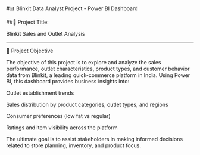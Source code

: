 #📊 Blinkit Data Analyst Project - Power BI Dashboard

##🚀 Project Title:

Blinkit Sales and Outlet Analysis


---

🎯 Project Objective

The objective of this project is to explore and analyze the sales performance, outlet characteristics, product types, and customer behavior data from Blinkit, a leading quick-commerce platform in India. Using Power BI, this dashboard provides business insights into:

Outlet establishment trends

Sales distribution by product categories, outlet types, and regions

Consumer preferences (low fat vs regular)

Ratings and item visibility across the platform


The ultimate goal is to assist stakeholders in making informed decisions related to store planning, inventory, and product focus.
